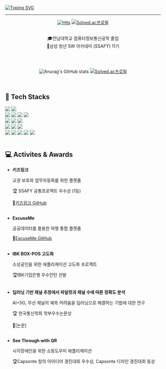 

[![Typing SVG](https://readme-typing-svg.demolab.com?font=Alkatra&weight=500&size=45&duration=4000&pause=3&color=6994CDEE&center=true&vCenter=true&multiline=true&repeat=true&width=1000&height=100&lines=Welcome+to+Jiwon's+GitHub!🤍)](https://git.io/typing-svg)


 ---

<div align="center">
 
  [![Hits](https://hits.seeyoufarm.com/api/count/incr/badge.svg?url=https%3A%2F%2Fgithub.com%2Fwonxxikim%2Fhit-counter&count_bg=%23FF9DDE&title_bg=%23636363&icon=&icon_color=%23E7E7E7&title=HITS&edge_flat=false)](https://hits.seeyoufarm.com)  [![Solved.ac프로필](http://mazassumnida.wtf/api/mini/generate_badge?boj=gokim0928)](https://solved.ac/gokim0928)
 
<br>
🎓전남대학교 컴퓨터정보통신공학 졸업 <br>
🔎삼성 청년 SW 아카데미 (SSAFY) 11기

<br><br>

![Anurag's GitHub stats](https://github-readme-stats.vercel.app/api?username=wonxxikim&theme=buefy&show_icons=true)
[![Solved.ac프로필](http://mazassumnida.wtf/api/v2/generate_badge?boj=gokim0928)](https://solved.ac/gokim0928)


<div align="left">
 
<br>

## 🔨 Tech Stacks
  <img src="https://img.shields.io/badge/java-007396?style=for-the-badge&logo=OpenJDK&logoColor=white"> 
  <img src="https://img.shields.io/badge/Python-3766AB?style=for-the-badge&logo=Python&logoColor=white"/>
  <br>
    
  <img src="https://img.shields.io/badge/spring-6DB33F?style=for-the-badge&logo=spring&logoColor=white">
  <img src="https://img.shields.io/badge/spring boot-6DB33F?style=for-the-badge&logo=springboot&logoColor=white">
  <img src="https://img.shields.io/badge/spring security-6DB33F?style=for-the-badge&logo=springsecurity&logoColor=white">
  <img src="https://img.shields.io/badge/Keras-D00000?style=for-the-badge&logo=Keras&logoColor=white">
  <br>

  <img src="https://img.shields.io/badge/mysql-4479A1?style=for-the-badge&logo=mysql&logoColor=white">
  <img src="https://img.shields.io/badge/hibernate-59666C?style=for-the-badge&logo=hibernate&logoColor=white"> 
  <img src="https://img.shields.io/badge/MyBatis-1dd1a1?style=for-the-badge&logo=MyBatis&logoColor=black"/>
  <br>

  <img src="https://img.shields.io/badge/amazon ec2-FF9900?style=for-the-badge&logo=amazonec2&logoColor=white"> 
  <img src="https://img.shields.io/badge/docker-2496ED?style=for-the-badge&logo=docker&logoColor=white">
  <img src="https://img.shields.io/badge/jenkins-D24939?style=for-the-badge&logo=jenkins&logoColor=white" />
  <br>
  
  <img src="https://img.shields.io/badge/git-F05032?style=for-the-badge&logo=git&logoColor=white">
  <img src="https://img.shields.io/badge/github-181717?style=for-the-badge&logo=github&logoColor=white">
  <img src="https://img.shields.io/badge/IntelliJ IDEA-000000.svg?&style=for-the-badge&logo=IntelliJ IDEA&logoColor=white">
  <img src="https://img.shields.io/badge/Eclipse IDE-2C2255.svg?&style=for-the-badge&logo=Eclipse IDE&logoColor=white">
  <img src="https://img.shields.io/badge/Postman-FF6C37.svg?&style=for-the-badge&logo=Postman&logoColor=white">
  <br>

<br>

## 💻 Activites & Awards
- **키즈링크**
  
  교권 보호와 업무자동화를 위한 플랫폼
  
  🏆 SSAFY 공통프로젝트 우수상 (1등)
    
  🔗[키즈링크 GitHub](https://github.com/wonxxikim/KidsLink)
  <br><br>
  
- **ExcuseMe**
  
  공공데이터를 활용한 여행 통합 플랫폼
  
  🔗[ExcuseMe GitHub](https://github.com/wonxxikim/ExcuseMe)
  <br><br>
  
- **IBK BOX-POS 고도화**
  
  소상공인을 위한 애플리케이션 고도화 프로젝트
  
  🏆IBK기업은행 우수인턴 선발
  <br><br>
  
- **딥러닝 기반 채널 추정에서 파일럿과 채널 수에 따른 정확도 분석**
  
  AI+5G, 무선 채널의 예측 어려움을 딥러닝으로 해결하는 기법에 대한 연구
  
  🏆 한국통신학회 학부우수논문상
    
  🔗[논문]
  <br><br>
  
- **See Through with QR**
  
  시각장애인을 위한 쇼핑도우미 애플리케이션
  
  🏆Capsonte 창의 아이디어 경진대회 우수상, Capsonte 디자인 경진대회 동상
  <br><br>


 

    

